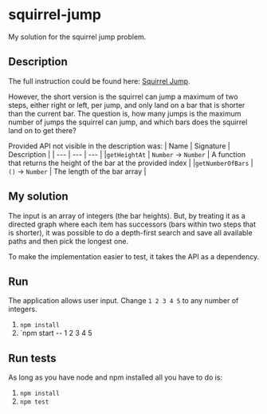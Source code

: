 # squirrel-jump
My solution for the squirrel jump problem.

## Description
The full instruction could be found here: [Squirrel Jump](https://leetcode.com/discuss/interview-question/482899/Squirrel-jump-problem?fbclid=IwAR2BWteYhvUVXax3k-E3JEgXJG48TtCng7ityeP0ztA21IlpkbegNHNVo5I).

However, the short version is the squirrel can jump a maximum of two steps, either right or left, per jump, and only land on a bar that is shorter than the current bar. The question is, how many jumps is the maximum number of jumps the squirrel can jump, and which bars does the squirrel land on to get there?

Provided API not visible in the description was:
| Name | Signature | Description |
| --- | --- | --- |
|`getHeightAt` | `Number` -> `Number` | A function that returns the height of the bar at the provided index |
|`getNumberOfBars` | `()` -> `Number` | The length of the bar array |

## My solution
The input is an array of integers (the bar heights). But, by treating it as a directed graph where each item has successors (bars within two steps that is shorter), it was possible to do a depth-first search and save all available paths and then pick the longest one.

To make the implementation easier to test, it takes the API as a dependency.

## Run
The application allows user input. Change `1 2 3 4 5` to any number of integers.
1. `npm install`
2. `npm start -- 1 2 3 4 5

## Run tests
As long as you have node and npm installed all you have to do is:
1. `npm install`
2. `npm test`
